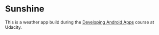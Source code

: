 # Sunshine
This is a weather app build during the [Developing Android Apps](https://www.udacity.com/course/new-android-fundamentals--ud851) course at Udacity.
